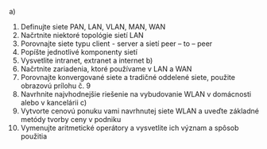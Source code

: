 a)
1. Definujte siete PAN, LAN, VLAN, MAN, WAN
2. Načrtnite niektoré topológie sietí LAN
3. Porovnajte siete typu client - server a sietí peer – to – peer
4. Popíšte jednotlivé komponenty sietí
5. Vysvetlite intranet, extranet a internet
b)
1. Načrtnite zariadenia, ktoré používame v LAN a WAN
2. Porovnajte konvergované siete a tradičné oddelené siete, použite obrazovú prílohu č. 9
3. Navrhnite najvhodnejšie riešenie na vybudovanie WLAN v domácnosti alebo v kancelárii
c)
1. Vytvorte cenovú ponuku vami navrhnutej siete WLAN a uveďte základné metódy tvorby ceny v podniku
2. Vymenujte aritmetické operátory a vysvetlite ich význam a spôsob použitia